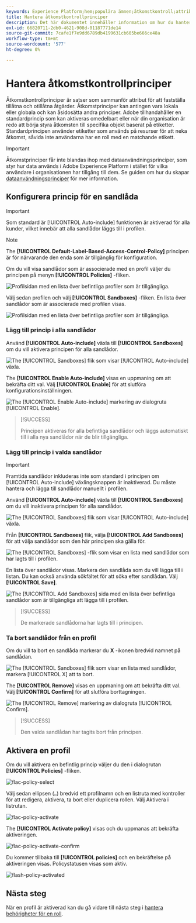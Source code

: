```yaml
---
keywords: Experience Platform;hem;populära ämnen;åtkomstkontroll;attributbaserad åtkomstkontroll;ABAC
title: Hantera åtkomstkontrollprinciper
description: Det här dokumentet innehåller information om hur du hanterar åtkomstkontrollprinciper via gränssnittet Behörigheter i Adobe Experience Cloud.
exl-id: 66820711-2db0-4621-908d-01187771de14
source-git-commit: 7cafe1f7e9dd6789db4199631cb605be666ce48a
workflow-type: tm+mt
source-wordcount: '577'
ht-degree: 0%

---
```


# Hantera åtkomstkontrollprinciper

Åtkomstkontrollprinciper är satser som sammanför attribut för att fastställa tillåtna och otillåtna åtgärder. Åtkomstprinciper kan antingen vara lokala eller globala och kan åsidosätta andra principer. Adobe tillhandahåller en standardprincip som kan aktiveras omedelbart eller när din organisation är redo att börja styra åtkomsten till specifika objekt baserat på etiketter. Standardprincipen använder etiketter som används på resurser för att neka åtkomst, såvida inte användarna har en roll med en matchande etikett.

>[!IMPORTANT]
>
>Åtkomstprinciper får inte blandas ihop med dataanvändningsprinciper, som styr hur data används i Adobe Experience Platform i stället för vilka användare i organisationen har tillgång till dem. Se guiden om hur du skapar [dataanvändningsprinciper](../../../data-governance/policies/create.md) för mer information.

<!-- ## Create a new policy

To create a new policy, select the **[!UICONTROL Policies]** tab in the sidebar and select **[!UICONTROL Create Policy]**.

![flac-new-policy](../../images/flac-ui/flac-new-policy.png)

The **[!UICONTROL Create a new policy]** dialog appears, prompting you to enter a name, and an optional description. When finished, select **[!UICONTROL Confirm]**.

![flac-create-new-policy](../../images/flac-ui/flac-create-new-policy.png)

Using the dropdown arrow select if you would like to **Permit access to** (![flac-permit-access-to](../../images/flac-ui/flac-permit-access-to.png)) a resource or **Deny access to** (![flac-deny-access-to](../../images/flac-ui/flac-deny-access-to.png)) a resource.

Next, select the resource that you would like to include in the policy using the dropdown menu and search access type, read or write.

![flac-flac-policy-resource-dropdown](../../images/flac-ui/flac-policy-resource-dropdown.png)

Next, using the dropdown arrow select the condition you would like to apply to this policy, **The following being true** (![flac-policy-true](../../images/flac-ui/flac-policy-true.png)) or **The following being false** (![flac-policy-false](../../images/flac-ui/flac-policy-false.png)).

Select the plus icon to **Add matches expression** or **Add expression group** for the resource. 

![flac-policy-expression](../../images/flac-ui/flac-policy-expression.png)

Using the dropdown, select the **Resource**.

![flac-policy-resource-dropdown](../../images/flac-ui/flac-policy-resource-dropdown-1.png)

Next, using the dropdown select the **Matches**.

![flac-policy-matches-dropdown](../../images/flac-ui/flac-policy-matches-dropdown.png)

Next, using the dropdown, select the type of label (**[!UICONTROL Core label]** or **[!UICONTROL Custom label]**) to match the label assigned to the User in roles.

![flac-policy-user-dropdown](../../images/flac-ui/flac-policy-user-dropdown.png)

Finally, select the **Sandbox** that you would like the policy conditions to apply to, using the dropdown menu.

![flac-policy-sandboxes-dropdown](../../images/flac-ui/flac-policy-sandboxes-dropdown.png)

Select **Add resource** to add more resources. Once finished, select **[!UICONTROL Save and exit]**.

![flac-policy-save-and-exit](../../images/flac-ui/flac-policy-save-and-exit.png)

The new policy is successfully created, and you are redirected to the **[!UICONTROL Policies]** tab, where you will see the newly created policy appear in the list. 

![flac-policy-saved](../../images/flac-ui/flac-policy-saved.png)

## Edit a policy

To edit an existing policy, select the policy from the **[!UICONTROL Policies]** tab. Alternatively, use the filter option to filter the results to find the policy you want to edit.

![flac-policy-select](../../images/flac-ui/flac-policy-select.png)

Next, select the ellipsis (`…`) next to the policies name, and a dropdown displays controls to edit, deactivate, delete, or duplicate the role. Select edit from the dropdown.

![flac-policy-edit](../../images/flac-ui/flac-policy-edit.png)

The policy permissions screen appears. Make the updates then select **[!UICONTROL Save and exit]**.

![flac-policy-save-and-exit](../../images/flac-ui/flac-policy-save-and-exit.png)

The policy is successfully updated, and you are redirected to the **[!UICONTROL Policies]** tab.

## Duplicate a policy

To duplicate an existing policy, select the policy from the **[!UICONTROL Policies]** tab. Alternatively, use the filter option to filter the results to find the policy you want to edit.

![flac-policy-select](../../images/flac-ui/flac-policy-select.png)

Next, select the ellipsis (`…`) next to a policies name, and a dropdown displays controls to edit, deactivate, delete, or duplicate the role. Select duplicate from the dropdown.

![flac-policy-duplicate](../../images/flac-ui/flac-policy-duplicate.png)

The **[!UICONTROL Duplicate policy]** dialog appears, prompting you to confirm the duplication. 

![flac-policy-duplicate-confirm](../../images/flac-ui/flac-duplicate-confirm.png)

The new policy appears in the list as a copy of the original on the **[!UICONTROL Policies]** tab.

![flac-role-duplicate-saved](../../images/flac-ui/flac-role-duplicate-saved.png)

## Delete a policy

To delete an existing policy, select the policy from the **[!UICONTROL Policies]** tab. Alternatively, use the filter option to filter the results to find the policy you want to delete.

![flac-policy-select](../../images/flac-ui/flac-policy-select.png)

Next, select the ellipsis (`…`) next to a policies name, and a dropdown displays controls to edit, deactivate, delete, or duplicate the role. Select delete from the dropdown.

![flac-policy-delete](../../images/flac-ui/flac-policy-delete.png)

The **[!UICONTROL Delete user policy]** dialog appears, prompting you to confirm the deletion. 

![flac-policy-delete-confirm](../../images/flac-ui/flac-policy-delete-confirm.png)

You are returned to the **[!UICONTROL policies]** tab and a confirmation of deletion pop over appears.

![flac-policy-delete-confirmation](../../images/flac-ui/flac-policy-delete-confirmation.png) -->

## Konfigurera princip för en sandlåda

>[!IMPORTANT]
>
>Som standard är [!UICONTROL Auto-include] funktionen är aktiverad för alla kunder, vilket innebär att alla sandlådor läggs till i profilen.

>[!NOTE]
>
>The **[!UICONTROL Default-Label-Based-Access-Control-Policy]** principen är för närvarande den enda som är tillgänglig för konfiguration.

Om du vill visa sandlådor som är associerade med en profil väljer du principen på menyn **[!UICONTROL Policies]** -fliken.

![Profilsidan med en lista över befintliga profiler som är tillgängliga.](../../images/abac-end-to-end-user-guide/abac-policies-page.png)

Välj sedan profilen och välj **[!UICONTROL Sandboxes]** -fliken. En lista över sandlådor som är associerade med profilen visas.

![Profilsidan med en lista över befintliga profiler som är tillgängliga.](../../images/flac-ui/abac-policies-sandboxes-tab.png)

### Lägg till princip i alla sandlådor

Använd **[!UICONTROL Auto-include]** växla till **[!UICONTROL Sandboxes]** om du vill aktivera principen för alla sandlådor.

![The [!UICONTROL Sandboxes] flik som visar [!UICONTROL Auto-include] växla.](../../images/flac-ui/abac-policies-auto-include.png)

The **[!UICONTROL Enable Auto-include]** visas en uppmaning om att bekräfta ditt val. Välj **[!UICONTROL Enable]** för att slutföra konfigurationsinställningen.

![The [!UICONTROL Enable Auto-include] markering av dialogruta [!UICONTROL Enable].](../../images/flac-ui/abac-policies-auto-include-enable.png)

>[!SUCCESS]
>
>Principen aktiveras för alla befintliga sandlådor och läggs automatiskt till i alla nya sandlådor när de blir tillgängliga.

### Lägg till princip i valda sandlådor

>[!IMPORTANT]
>
>Framtida sandlådor inkluderas inte som standard i principen om [!UICONTROL Auto-include] växlingsknappen är inaktiverad. Du måste hantera och lägga till sandlådor manuellt i profilen.

Använd **[!UICONTROL Auto-include]** växla till **[!UICONTROL Sandboxes]** om du vill inaktivera principen för alla sandlådor.

![The [!UICONTROL Sandboxes] flik som visar [!UICONTROL Auto-include] växla.](../../images/flac-ui/abac-policies-auto-include.png)

Från **[!UICONTROL Sandboxes]** flik, välja **[!UICONTROL Add Sandboxes]** för att välja sandlådor som den här principen ska gälla för.

![The [!UICONTROL Sandboxes] -flik som visar en lista med sandlådor som har lagts till i profilen.](../../images/flac-ui/abac-policies-sandboxes-tab-add.png)

En lista över sandlådor visas. Markera den sandlåda som du vill lägga till i listan. Du kan också använda sökfältet för att söka efter sandlådan. Välj **[!UICONTROL Save]**.

![The [!UICONTROL Add Sandboxes] sida med en lista över befintliga sandlådor som är tillgängliga att lägga till i profilen.](../../images/flac-ui/abac-policies-sandboxes-list.png)

>[!SUCCESS]
>
>De markerade sandlådorna har lagts till i principen.

### Ta bort sandlådor från en profil

Om du vill ta bort en sandlåda markerar du **X** -ikonen bredvid namnet på sandlådan.

![The [!UICONTROL Sandboxes] flik som visar en lista med sandlådor, markera [!UICONTROL X] att ta bort.](../../images/flac-ui/abac-policies-remove-sandbox-x.png)

The **[!UICONTROL Remove]** visas en uppmaning om att bekräfta ditt val. Välj **[!UICONTROL Confirm]** för att slutföra borttagningen.

![The [!UICONTROL Remove] markering av dialogruta [!UICONTROL Confirm].](../../images/flac-ui/abac-policies-remove-sandbox.png)

>[!SUCCESS]
>
>Den valda sandlådan har tagits bort från principen.

## Aktivera en profil

Om du vill aktivera en befintlig princip väljer du den i dialogrutan **[!UICONTROL Policies]** -fliken.

![flac-policy-select](../../images/abac-end-to-end-user-guide/abac-policies-page.png)

Välj sedan ellipsen (`…`) bredvid ett profilnamn och en listruta med kontroller för att redigera, aktivera, ta bort eller duplicera rollen. Välj Aktivera i listrutan.

![flac-policy-activate](../../images/abac-end-to-end-user-guide/abac-policies-activate.png)

The **[!UICONTROL Activate policy]** visas och du uppmanas att bekräfta aktiveringen.

![flac-policy-activate-confirm](../../images/abac-end-to-end-user-guide/abac-activate-policies-dialog.png)


Du kommer tillbaka till **[!UICONTROL policies]** och en bekräftelse på aktiveringen visas. Policystatusen visas som aktiv.

![flash-policy-activated](../../images/abac-end-to-end-user-guide/abac-policies-confirm-activate.png)

## Nästa steg

När en profil är aktiverad kan du gå vidare till nästa steg i [hantera behörigheter för en roll](permissions.md).
